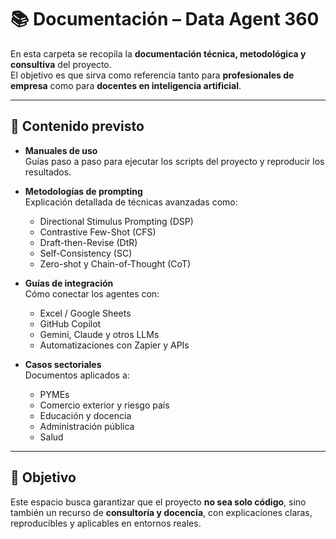 # 📚 Documentación – Data Agent 360

En esta carpeta se recopila la **documentación técnica, metodológica y consultiva** del proyecto.  
El objetivo es que sirva como referencia tanto para **profesionales de empresa** como para **docentes en inteligencia artificial**.

---

## 📂 Contenido previsto

- **Manuales de uso**  
  Guías paso a paso para ejecutar los scripts del proyecto y reproducir los resultados.

- **Metodologías de prompting**  
  Explicación detallada de técnicas avanzadas como:  
  - Directional Stimulus Prompting (DSP)  
  - Contrastive Few-Shot (CFS)  
  - Draft-then-Revise (DtR)  
  - Self-Consistency (SC)  
  - Zero-shot y Chain-of-Thought (CoT)

- **Guías de integración**  
  Cómo conectar los agentes con:
  - Excel / Google Sheets  
  - GitHub Copilot  
  - Gemini, Claude y otros LLMs  
  - Automatizaciones con Zapier y APIs

- **Casos sectoriales**  
  Documentos aplicados a:
  - PYMEs  
  - Comercio exterior y riesgo país  
  - Educación y docencia  
  - Administración pública  
  - Salud

---

## 🎯 Objetivo
Este espacio busca garantizar que el proyecto **no sea solo código**, sino también un recurso de **consultoría y docencia**, con explicaciones claras, reproducibles y aplicables en entornos reales.
